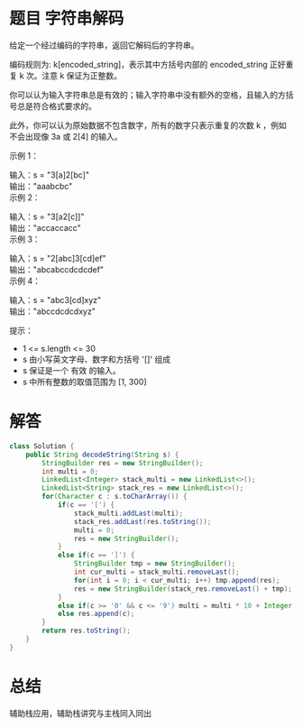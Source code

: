 # 题目 字符串解码

给定一个经过编码的字符串，返回它解码后的字符串。

编码规则为: k[encoded_string]，表示其中方括号内部的 encoded_string 正好重复 k 次。注意 k 保证为正整数。

你可以认为输入字符串总是有效的；输入字符串中没有额外的空格，且输入的方括号总是符合格式要求的。

此外，你可以认为原始数据不包含数字，所有的数字只表示重复的次数 k ，例如不会出现像 3a 或 2[4] 的输入。

 

示例 1：

输入：s = "3[a]2[bc]"   
输出："aaabcbc"    
示例 2：    

输入：s = "3[a2[c]]"    
输出："accaccacc"    
示例 3：    

输入：s = "2[abc]3[cd]ef"    
输出："abcabccdcdcdef"    
示例 4：   

输入：s = "abc3[cd]xyz"   
输出："abccdcdcdxyz"         
 

提示：     

* 1 <= s.length <= 30
* s 由小写英文字母、数字和方括号 '[]' 组成
* s 保证是一个 有效 的输入。
* s 中所有整数的取值范围为 [1, 300]

# 解答

```java
class Solution {
    public String decodeString(String s) {
        StringBuilder res = new StringBuilder();
        int multi = 0;
        LinkedList<Integer> stack_multi = new LinkedList<>();
        LinkedList<String> stack_res = new LinkedList<>();
        for(Character c : s.toCharArray()) {
            if(c == '[') {
                stack_multi.addLast(multi);
                stack_res.addLast(res.toString());
                multi = 0;
                res = new StringBuilder();
            }
            else if(c == ']') {
                StringBuilder tmp = new StringBuilder();
                int cur_multi = stack_multi.removeLast();
                for(int i = 0; i < cur_multi; i++) tmp.append(res);
                res = new StringBuilder(stack_res.removeLast() + tmp);
            }
            else if(c >= '0' && c <= '9') multi = multi * 10 + Integer.parseInt(c + "");
            else res.append(c);
        }
        return res.toString();
    }
}

```

# 总结

辅助栈应用，辅助栈讲究与主栈同入同出
